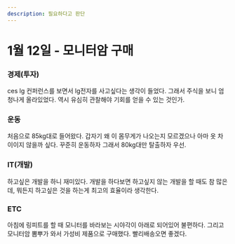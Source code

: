 ```yaml
---
description: 필요하다고 판단
---
```


# 1월 12일 - 모니터암 구매

### 경제\(투자\)

ces lg 컨퍼런스를 보면서 lg전자를 사고싶다는 생각이 들었다. 그래서 주식을 보니 엄청나게 올라있었다. 역시 유심히 관찰해야 기회를 얻을 수 있는 것인가.

### 운동

처음으로 85kg대로 들어왔다. 갑자기 왜 이 몸무게가 나오는지 모르겠으나 아마 옷 차이이지 않을까 싶다. 꾸준히 운동하자 그래서 80kg대만 탈출하자 우선.

### IT\(개발\)

하고싶은 개발을 하니 재미있다. 개발을 하다보면 하고싶지 않는 개발을 할 때도 참 많은데, 뭐든지 하고싶은 것을 하는게 최고의 효율이라 생각한다.

### ETC

아침에 링피트를 할 때 모니터를 바라보는 시야각이 아래로 되어있어 불편하다. 그리고 모니터암 뽐뿌가 와서 가성비 제품으로 구매했다. 빨리배송오면 좋겠다.


